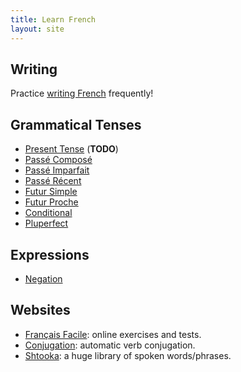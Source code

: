 ```yaml
---
title: Learn French
layout: site
---
```


## Writing

Practice [writing French](http://rob-in-europe.github.io/french/) frequently!

## Grammatical Tenses

- [Present Tense](https://secure.wikimedia.org/wikibooks/en/wiki/French/Grammar/Verbs/Present_participle) (**TODO**)
- [Passé Composé](passe_compose)
- [Passé Imparfait](passe_imparfait)
- [Passé Récent](passe_recent)
- [Futur Simple](futur_simple)
- [Futur Proche](futur_proche)
- [Conditional](conditional)
- [Pluperfect](pluperfect)

## Expressions

- [Negation](negation)

## Websites

- [Français Facile](http://www.francaisfacile.com/): online exercises and
  tests.
- [Conjugation](http://www.conjugation-fr.com/): automatic verb conjugation.
- [Shtooka](http://swac-collections.org/overview.php?lang=fra): a huge library
  of spoken words/phrases.
